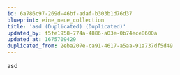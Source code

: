 ```yaml
---
id: 6a786c97-269d-46bf-adaf-b303b1d76d37
blueprint: eine_neue_collection
title: 'asd (Duplicated) (Duplicated)'
updated_by: f5fe1958-774a-4886-a03e-0b74ece8600a
updated_at: 1675709429
duplicated_from: 2eba207e-ca91-4617-a5aa-91a737df5d49
---
```

asd